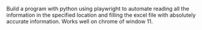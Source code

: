 Build a program with python using playwright to automate reading all the information in the specified location and filling the excel file with absolutely accurate information. Works well on chrome of window 11.

